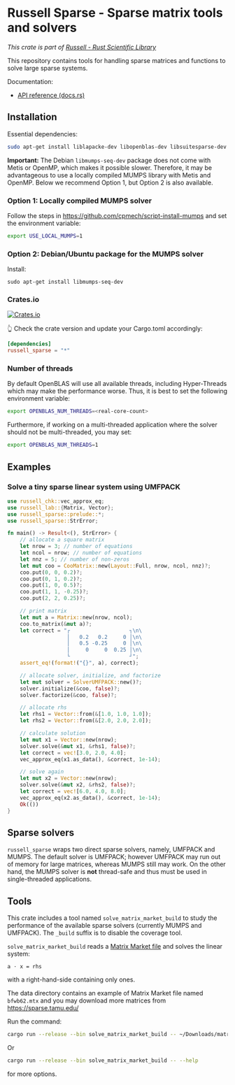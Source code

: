# Russell Sparse - Sparse matrix tools and solvers

_This crate is part of [Russell - Rust Scientific Library](https://github.com/cpmech/russell)_

This repository contains tools for handling sparse matrices and functions to solve large sparse systems.

Documentation:

- [API reference (docs.rs)](https://docs.rs/russell_sparse)

## Installation

Essential dependencies:

```bash
sudo apt-get install liblapacke-dev libopenblas-dev libsuitesparse-dev
```

**Important:** The Debian `libmumps-seq-dev` package does not come with Metis or OpenMP, which makes it possible slower. Therefore, it may be advantageous to use a locally compiled MUMPS library with Metis and OpenMP. Below we recommend Option 1, but Option 2 is also available.

### Option 1: Locally compiled MUMPS solver

Follow the steps in https://github.com/cpmech/script-install-mumps and set the environment variable:

```bash
export USE_LOCAL_MUMPS=1
```

### Option 2: Debian/Ubuntu package for the MUMPS solver

Install:

```shell
sudo apt-get install libmumps-seq-dev
```

### Crates.io

[![Crates.io](https://img.shields.io/crates/v/russell_sparse.svg)](https://crates.io/crates/russell_sparse)

👆 Check the crate version and update your Cargo.toml accordingly:

```toml
[dependencies]
russell_sparse = "*"
```

### Number of threads

By default OpenBLAS will use all available threads, including Hyper-Threads which may make the performance worse. Thus, it is best to set the following environment variable:

```bash
export OPENBLAS_NUM_THREADS=<real-core-count>
```

Furthermore, if working on a multi-threaded application where the solver should not be multi-threaded, you may set:

```bash
export OPENBLAS_NUM_THREADS=1
```

## Examples

### Solve a tiny sparse linear system using UMFPACK

```rust
use russell_chk::vec_approx_eq;
use russell_lab::{Matrix, Vector};
use russell_sparse::prelude::*;
use russell_sparse::StrError;

fn main() -> Result<(), StrError> {
    // allocate a square matrix
    let nrow = 3; // number of equations
    let ncol = nrow; // number of equations
    let nnz = 5; // number of non-zeros
    let mut coo = CooMatrix::new(Layout::Full, nrow, ncol, nnz)?;
    coo.put(0, 0, 0.2)?;
    coo.put(0, 1, 0.2)?;
    coo.put(1, 0, 0.5)?;
    coo.put(1, 1, -0.25)?;
    coo.put(2, 2, 0.25)?;

    // print matrix
    let mut a = Matrix::new(nrow, ncol);
    coo.to_matrix(&mut a)?;
    let correct = "┌                   ┐\n\
                   │   0.2   0.2     0 │\n\
                   │   0.5 -0.25     0 │\n\
                   │     0     0  0.25 │\n\
                   └                   ┘";
    assert_eq!(format!("{}", a), correct);

    // allocate solver, initialize, and factorize
    let mut solver = SolverUMFPACK::new()?;
    solver.initialize(&coo, false)?;
    solver.factorize(&coo, false)?;

    // allocate rhs
    let rhs1 = Vector::from(&[1.0, 1.0, 1.0]);
    let rhs2 = Vector::from(&[2.0, 2.0, 2.0]);

    // calculate solution
    let mut x1 = Vector::new(nrow);
    solver.solve(&mut x1, &rhs1, false)?;
    let correct = vec![3.0, 2.0, 4.0];
    vec_approx_eq(x1.as_data(), &correct, 1e-14);

    // solve again
    let mut x2 = Vector::new(nrow);
    solver.solve(&mut x2, &rhs2, false)?;
    let correct = vec![6.0, 4.0, 8.0];
    vec_approx_eq(x2.as_data(), &correct, 1e-14);
    Ok(())
}
```

## Sparse solvers

`russell_sparse` wraps two direct sparse solvers, namely, UMFPACK and MUMPS. The default solver is UMFPACK; however UMFPACK may run out of memory for large matrices, whereas MUMPS still may work. On the other hand, the MUMPS solver is **not** thread-safe and thus must be used in single-threaded applications.

## Tools

This crate includes a tool named `solve_matrix_market_build` to study the performance of the available sparse solvers (currently MUMPS and UMFPACK). The `_build` suffix is to disable the coverage tool.

`solve_matrix_market_build` reads a [Matrix Market file](https://math.nist.gov/MatrixMarket/formats.html) and solves the linear system:

```text
a ⋅ x = rhs
```

with a right-hand-side containing only ones.

The data directory contains an example of Matrix Market file named `bfwb62.mtx` and you may download more matrices from https://sparse.tamu.edu/

Run the command:

```bash
cargo run --release --bin solve_matrix_market_build -- ~/Downloads/matrix-market/bfwb62.mtx
```

Or

```bash
cargo run --release --bin solve_matrix_market_build -- --help
```

for more options.
